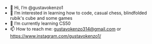 - 👋 Hi, I’m @gustavokenzo1
- 👀 I’m interested in learning how to code, casual chess, blindfolded rubik's cube and some games
- 🌱 I’m currently learning CS50
- 📫 How to reach me: gustavokenzo314@gmail.com or https://www.instagram.com/gustavokenzo1/

<!---
gustavokenzo1/gustavokenzo1 is a ✨ special ✨ repository because its `README.md` (this file) appears on your GitHub profile.
You can click the Preview link to take a look at your changes.
--->
